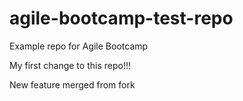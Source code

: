 # agile-bootcamp-test-repo

Example repo for Agile Bootcamp

My first change to this repo!!!

New feature merged from fork
